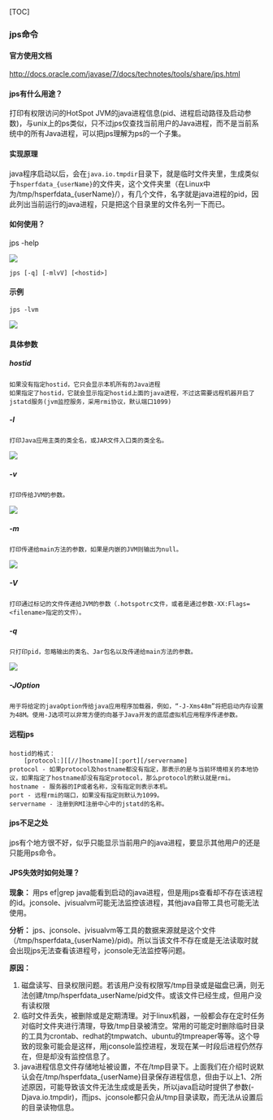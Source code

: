 [TOC]

### jps命令

#### 官方使用文档

http://docs.oracle.com/javase/7/docs/technotes/tools/share/jps.html

#### jps有什么用途？

打印有权限访问的HotSpot JVM的java进程信息(pid、进程启动路径及启动参数)，与unix上的ps类似，只不过jps仅查找当前用户的Java进程，而不是当前系统中的所有Java进程，可以把jps理解为ps的一个子集。

#### 实现原理

java程序启动以后，会在`java.io.tmpdir`目录下，就是临时文件夹里，生成类似于`hsperfdata_{userName}`的文件夹，这个文件夹里（在Linux中为/tmp/hsperfdata_{userName}/），有几个文件，名字就是java进程的pid，因此列出当前运行的java进程，只是把这个目录里的文件名列一下而已。

#### 如何使用？

jps -help

![](https://raw.githubusercontent.com/tinyivc/tinyivc.github.io/master/img/jdk-tool/jps-help.jpg)

```shell
jps [-q] [-mlvV] [<hostid>]
```

#### 示例

```shell
jps -lvm
```

![](https://raw.githubusercontent.com/tinyivc/tinyivc.github.io/master/img/jdk-tool/jps-lvm.jpg)

#### 具体参数

##### hostid

    如果没有指定hostid，它只会显示本机所有的Java进程
    如果指定了hostid，它就会显示指定hostid上面的java进程，不过这需要远程机器开启了jstatd服务(jvm监控服务，采用rmi协议，默认端口1099)
##### -l

    打印Java应用主类的类全名，或JAR文件入口类的类全名。
![](https://raw.githubusercontent.com/tinyivc/tinyivc.github.io/master/img/jdk-tool/jps-l.jpg)

##### -v

    打印传给JVM的参数。
![](https://raw.githubusercontent.com/tinyivc/tinyivc.github.io/master/img/jdk-tool/jps-v.jpg)

##### -m

    打印传递给main方法的参数，如果是内嵌的JVM则输出为null。
![](https://raw.githubusercontent.com/tinyivc/tinyivc.github.io/master/img/jdk-tool/jps-m.jpg)

##### -V

    打印通过标记的文件传递给JVM的参数（.hotspotrc文件，或者是通过参数-XX:Flags=<filename>指定的文件）。
##### -q

    只打印pid，忽略输出的类名、Jar包名以及传递给main方法的参数。
![](https://raw.githubusercontent.com/tinyivc/tinyivc.github.io/master/img/jdk-tool/jps-q.jpg)

##### -JOption

    用于将给定的javaOption传给java应用程序加载器，例如，“-J-Xms48m”将把启动内存设置为48M。使用-J选项可以非常方便的向基于Java开发的底层虚拟机应用程序传递参数。
#### 远程jps

    hostid的格式：
        [protocol:][[//]hostname][:port][/servername]
    protocol - 如果protocol及hostname都没有指定，那表示的是与当前环境相关的本地协议，如果指定了hostname却没有指定protocol，那么protocol的默认就是rmi。
    hostname - 服务器的IP或者名称，没有指定则表示本机。
    port - 远程rmi的端口，如果没有指定则默认为1099。
    servername - 注册到RMI注册中心中的jstatd的名称。

#### jps不足之处

jps有个地方很不好，似乎只能显示当前用户的java进程，要显示其他用户的还是只能用ps命令。

#### JPS失效时如何处理？

**现象：** 用ps ef|grep java能看到启动的java进程，但是用jps查看却不存在该进程的id。jconsole、jvisualvm可能无法监控该进程，其他java自带工具也可能无法使用。

**分析：** jps、jconsole、jvisualvm等工具的数据来源就是这个文件（/tmp/hsperfdata_{userName}/pid)。所以当该文件不存在或是无法读取时就会出现jps无法查看该进程号，jconsole无法监控等问题。

**原因：**

1. 磁盘读写、目录权限问题。若该用户没有权限写/tmp目录或是磁盘已满，则无法创建/tmp/hsperfdata_userName/pid文件。或该文件已经生成，但用户没有读权限
2. 临时文件丢失，被删除或是定期清理。对于linux机器，一般都会存在定时任务对临时文件夹进行清理，导致/tmp目录被清空。常用的可能定时删除临时目录的工具为crontab、redhat的tmpwatch、ubuntu的tmpreaper等等。这个导致的现象可能会是这样，用jconsole监控进程，发现在某一时段后进程仍然存在，但是却没有监控信息了。
3. java进程信息文件存储地址被设置，不在/tmp目录下。上面我们在介绍时说默认会在/tmp/hsperfdata_{userName}目录保存进程信息，但由于以上1、2所述原因，可能导致该文件无法生成或是丢失，所以java启动时提供了参数(-Djava.io.tmpdir)，而jps、jconsole都只会从/tmp目录读取，而无法从设置后的目录读物信息。

